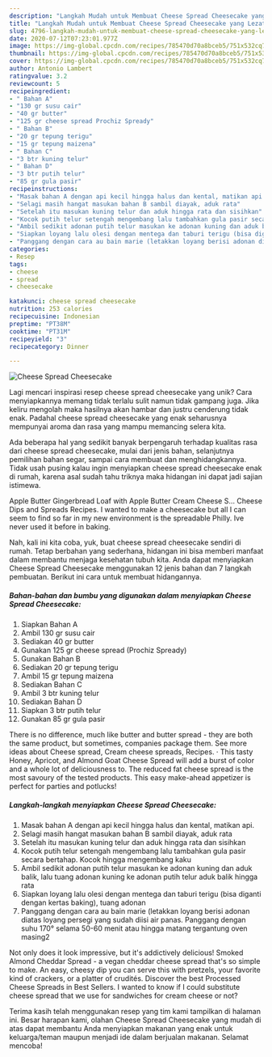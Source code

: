 ```yaml
---
description: "Langkah Mudah untuk Membuat Cheese Spread Cheesecake yang Lezat Sekali"
title: "Langkah Mudah untuk Membuat Cheese Spread Cheesecake yang Lezat Sekali"
slug: 4796-langkah-mudah-untuk-membuat-cheese-spread-cheesecake-yang-lezat-sekali
date: 2020-07-12T07:23:01.977Z
image: https://img-global.cpcdn.com/recipes/785470d70a8bceb5/751x532cq70/cheese-spread-cheesecake-foto-resep-utama.jpg
thumbnail: https://img-global.cpcdn.com/recipes/785470d70a8bceb5/751x532cq70/cheese-spread-cheesecake-foto-resep-utama.jpg
cover: https://img-global.cpcdn.com/recipes/785470d70a8bceb5/751x532cq70/cheese-spread-cheesecake-foto-resep-utama.jpg
author: Antonio Lambert
ratingvalue: 3.2
reviewcount: 5
recipeingredient:
- " Bahan A"
- "130 gr susu cair"
- "40 gr butter"
- "125 gr cheese spread Prochiz Spready"
- " Bahan B"
- "20 gr tepung terigu"
- "15 gr tepung maizena"
- " Bahan C"
- "3 btr kuning telur"
- " Bahan D"
- "3 btr putih telur"
- "85 gr gula pasir"
recipeinstructions:
- "Masak bahan A dengan api kecil hingga halus dan kental, matikan api."
- "Selagi masih hangat masukan bahan B sambil diayak, aduk rata"
- "Setelah itu masukan kuning telur dan aduk hingga rata dan sisihkan"
- "Kocok putih telur setengah mengembang lalu tambahkan gula pasir secara bertahap. Kocok hingga mengembang kaku"
- "Ambil sedikit adonan putih telur masukan ke adonan kuning dan aduk balik, lalu tuang adonan kuning ke adonan putih telur aduk balik hingga rata"
- "Siapkan loyang lalu olesi dengan mentega dan taburi terigu (bisa diganti dengan kertas baking), tuang adonan"
- "Panggang dengan cara au bain marie (letakkan loyang berisi adonan diatas loyang persegi yang sudah diisi air panas. Panggang dengan suhu 170° selama 50-60 menit atau hingga matang tergantung oven masing2"
categories:
- Resep
tags:
- cheese
- spread
- cheesecake

katakunci: cheese spread cheesecake 
nutrition: 253 calories
recipecuisine: Indonesian
preptime: "PT38M"
cooktime: "PT31M"
recipeyield: "3"
recipecategory: Dinner

---
```



![Cheese Spread Cheesecake](https://img-global.cpcdn.com/recipes/785470d70a8bceb5/751x532cq70/cheese-spread-cheesecake-foto-resep-utama.jpg)

Lagi mencari inspirasi resep cheese spread cheesecake yang unik? Cara menyiapkannya memang tidak terlalu sulit namun tidak gampang juga. Jika keliru mengolah maka hasilnya akan hambar dan justru cenderung tidak enak. Padahal cheese spread cheesecake yang enak seharusnya mempunyai aroma dan rasa yang mampu memancing selera kita.

Ada beberapa hal yang sedikit banyak berpengaruh terhadap kualitas rasa dari cheese spread cheesecake, mulai dari jenis bahan, selanjutnya pemilihan bahan segar, sampai cara membuat dan menghidangkannya. Tidak usah pusing kalau ingin menyiapkan cheese spread cheesecake enak di rumah, karena asal sudah tahu triknya maka hidangan ini dapat jadi sajian istimewa.

Apple Butter Gingerbread Loaf with Apple Butter Cream Cheese S… Cheese Dips and Spreads Recipes. I wanted to make a cheesecake but all I can seem to find so far in my new environment is the spreadable Philly. Ive never used it before in baking.


Nah, kali ini kita coba, yuk, buat cheese spread cheesecake sendiri di rumah. Tetap berbahan yang sederhana, hidangan ini bisa memberi manfaat dalam membantu menjaga kesehatan tubuh kita. Anda dapat menyiapkan Cheese Spread Cheesecake menggunakan 12 jenis bahan dan 7 langkah pembuatan. Berikut ini cara untuk membuat hidangannya.

<!--inarticleads1-->

##### Bahan-bahan dan bumbu yang digunakan dalam menyiapkan Cheese Spread Cheesecake:

1. Siapkan  Bahan A
1. Ambil 130 gr susu cair
1. Sediakan 40 gr butter
1. Gunakan 125 gr cheese spread (Prochiz Spready)
1. Gunakan  Bahan B
1. Sediakan 20 gr tepung terigu
1. Ambil 15 gr tepung maizena
1. Sediakan  Bahan C
1. Ambil 3 btr kuning telur
1. Sediakan  Bahan D
1. Siapkan 3 btr putih telur
1. Gunakan 85 gr gula pasir


There is no difference, much like butter and butter spread - they are both the same product, but sometimes, companies package them. See more ideas about Cheese spread, Cream cheese spreads, Recipes. · This tasty Honey, Apricot, and Almond Goat Cheese Spread will add a burst of color and a whole lot of deliciousness to. The reduced fat cheese spread is the most savoury of the tested products. This easy make-ahead appetizer is perfect for parties and potlucks! 

<!--inarticleads2-->

##### Langkah-langkah menyiapkan Cheese Spread Cheesecake:

1. Masak bahan A dengan api kecil hingga halus dan kental, matikan api.
1. Selagi masih hangat masukan bahan B sambil diayak, aduk rata
1. Setelah itu masukan kuning telur dan aduk hingga rata dan sisihkan
1. Kocok putih telur setengah mengembang lalu tambahkan gula pasir secara bertahap. Kocok hingga mengembang kaku
1. Ambil sedikit adonan putih telur masukan ke adonan kuning dan aduk balik, lalu tuang adonan kuning ke adonan putih telur aduk balik hingga rata
1. Siapkan loyang lalu olesi dengan mentega dan taburi terigu (bisa diganti dengan kertas baking), tuang adonan
1. Panggang dengan cara au bain marie (letakkan loyang berisi adonan diatas loyang persegi yang sudah diisi air panas. Panggang dengan suhu 170° selama 50-60 menit atau hingga matang tergantung oven masing2


Not only does it look impressive, but it&#39;s addictively delicious! Smoked Almond Cheddar Spread - a vegan cheddar cheese spread that&#39;s so simple to make. An easy, cheesy dip you can serve this with pretzels, your favorite kind of crackers, or a platter of crudités. Discover the best Processed Cheese Spreads in Best Sellers. I wanted to know if I could substitute cheese spread that we use for sandwiches for cream cheese or not? 

Terima kasih telah menggunakan resep yang tim kami tampilkan di halaman ini. Besar harapan kami, olahan Cheese Spread Cheesecake yang mudah di atas dapat membantu Anda menyiapkan makanan yang enak untuk keluarga/teman maupun menjadi ide dalam berjualan makanan. Selamat mencoba!
